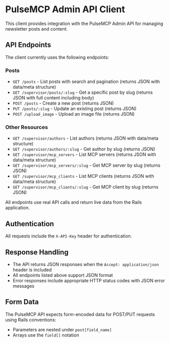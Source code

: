 # PulseMCP Admin API Client

This client provides integration with the PulseMCP Admin API for managing newsletter posts and content.

## API Endpoints

The client currently uses the following endpoints:

### Posts

- `GET /posts` - List posts with search and pagination (returns JSON with data/meta structure)
- `GET /supervisor/posts/:slug` - Get a specific post by slug (returns JSON with full content including body)
- `POST /posts` - Create a new post (returns JSON)
- `PUT /posts/:slug` - Update an existing post (returns JSON)
- `POST /upload_image` - Upload an image file (returns JSON)

### Other Resources

- `GET /supervisor/authors` - List authors (returns JSON with data/meta structure)
- `GET /supervisor/authors/:slug` - Get author by slug (returns JSON)
- `GET /supervisor/mcp_servers` - List MCP servers (returns JSON with data/meta structure)
- `GET /supervisor/mcp_servers/:slug` - Get MCP server by slug (returns JSON)
- `GET /supervisor/mcp_clients` - List MCP clients (returns JSON with data/meta structure)
- `GET /supervisor/mcp_clients/:slug` - Get MCP client by slug (returns JSON)

All endpoints use real API calls and return live data from the Rails application.

## Authentication

All requests include the `X-API-Key` header for authentication.

## Response Handling

- The API returns JSON responses when the `Accept: application/json` header is included
- All endpoints listed above support JSON format
- Error responses include appropriate HTTP status codes with JSON error messages

## Form Data

The PulseMCP API expects form-encoded data for POST/PUT requests using Rails conventions:

- Parameters are nested under `post[field_name]`
- Arrays use the `field[]` notation
